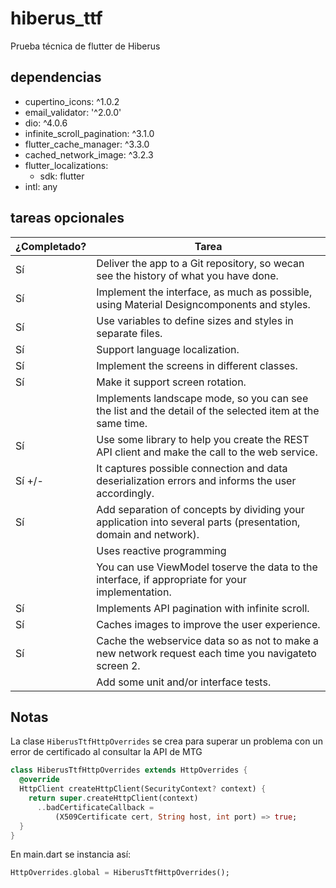# hiberus_ttf

Prueba técnica de flutter de Hiberus

## dependencias

- cupertino_icons: ^1.0.2
- email_validator: '^2.0.0'
- dio: ^4.0.6
- infinite_scroll_pagination: ^3.1.0
- flutter_cache_manager: ^3.3.0
- cached_network_image: ^3.2.3
- flutter_localizations:
  - sdk: flutter
- intl: any

## tareas opcionales

|¿Completado? | Tarea |
|-------------|-------|
| Sí | Deliver the app to a Git repository, so wecan see the history of what you have done.|
| Sí |Implement  the  interface,  as  much  as  possible,  using Material  Designcomponents  and styles.|
| Sí |Use variables to define sizes and styles in separate files.|
| Sí | Support language localization.|
| Sí | Implement the screens in different classes.|
| Sí | Make it support screen rotation.|
| | Implements landscape mode, so you can see the list and the detail of the selected item at the same time.|
| Sí | Use  some  library  to  help  you  create  the  REST  API  client  and  make  the  call  to  the  web service.|
| Sí +/-| It captures  possible  connection  and  data  deserialization  errors  and  informs  the  user accordingly.|
| Sí | Add  separation  of  concepts  by  dividing  your  application  into  several  parts  (presentation, domain and network).|
| | Uses reactive programming|
| | You  can  use  ViewModel  toserve  the  data  to  the  interface,  if  appropriate  for  your implementation.|
| Sí | Implements API pagination with infinite scroll.|
| Sí | Caches images to improve the user experience.|
| Sí | Cache  the  webservice  data  so  as  not  to  make  a  new  network  request  each  time  you navigateto screen 2.|
| | Add some unit and/or interface tests.|

## Notas

La clase ```HiberusTtfHttpOverrides``` se crea para  superar un problema con un error de certificado al consultar la API de MTG

```DART
class HiberusTtfHttpOverrides extends HttpOverrides {
  @override
  HttpClient createHttpClient(SecurityContext? context) {
    return super.createHttpClient(context)
      ..badCertificateCallback =
          (X509Certificate cert, String host, int port) => true;
  }
}
```

En main.dart se instancia así:

```DART
HttpOverrides.global = HiberusTtfHttpOverrides();
```
